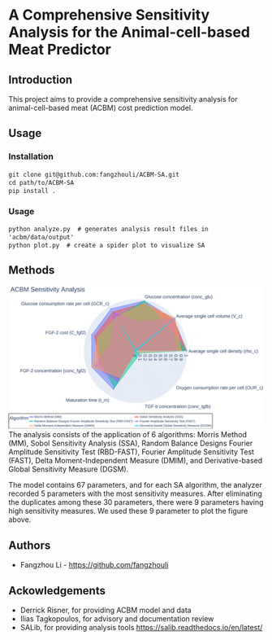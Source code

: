 # A Comprehensive Sensitivity Analysis for the Animal-cell-based Meat Predictor

## Introduction

This project aims to provide a comprehensive sensitivity analysis for animal-cell-based meat (ACBM) cost prediction model.

## Usage

### Installation

```console
git clone git@github.com:fangzhouli/ACBM-SA.git
cd path/to/ACBM-SA
pip install .
```

### Usage

```console
python analyze.py  # generates analysis result files in 'acbm/data/output'
python plot.py  # create a spider plot to visualize SA
```

## Methods

![fig](/2020_Artificial_Meat/fig/spiderplot.png)
The analysis consists of the application of 6 algorithms: Morris Method (MM), Sobol Sensitivity Analysis (SSA), Random Balance Designs Fourier Amplitude Sensitivity Test (RBD-FAST), Fourier Amplitude Sensitivity Test (FAST), Delta Moment-Independent Measure (DMIM), and Derivative-based Global Sensitivity Measure (DGSM).

The model contains 67 parameters, and for each SA algorithm, the analyzer recorded 5 parameters with the most sensitivity measures. After eliminating the duplicates among these 30 parameters, there were 9 parameters having high sensitivity measures. We used these 9 parameter to plot the figure above.

## Authors

- Fangzhou Li - https://github.com/fangzhouli

## Ackowledgements

- Derrick Risner, for providing ACBM model and data
- Ilias Tagkopoulos, for advisory and documentation review
- SALib, for providing analysis tools https://salib.readthedocs.io/en/latest/
